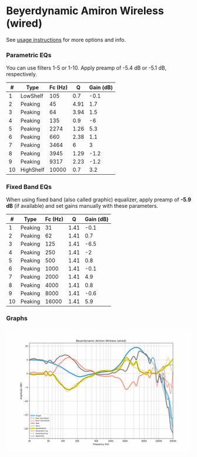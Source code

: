 # Beyerdynamic Amiron Wireless (wired)
See [usage instructions](https://github.com/jaakkopasanen/AutoEq#usage) for more options and info.

### Parametric EQs
You can use filters 1-5 or 1-10. Apply preamp of -5.4 dB or -5.1 dB, respectively.

|   # | Type      |   Fc (Hz) |    Q |   Gain (dB) |
|-----|-----------|-----------|------|-------------|
|   1 | LowShelf  |       105 | 0.7  |        -0.1 |
|   2 | Peaking   |        45 | 4.91 |         1.7 |
|   3 | Peaking   |        64 | 3.94 |         1.5 |
|   4 | Peaking   |       135 | 0.9  |        -6   |
|   5 | Peaking   |      2274 | 1.26 |         5.3 |
|   6 | Peaking   |       660 | 2.38 |         1.1 |
|   7 | Peaking   |      3464 | 6    |         3   |
|   8 | Peaking   |      3945 | 1.29 |        -1.2 |
|   9 | Peaking   |      9317 | 2.23 |        -1.2 |
|  10 | HighShelf |     10000 | 0.7  |         3.2 |

### Fixed Band EQs
When using fixed band (also called graphic) equalizer, apply preamp of **-5.9 dB** (if available) and set gains manually with these parameters.

|   # | Type    |   Fc (Hz) |    Q |   Gain (dB) |
|-----|---------|-----------|------|-------------|
|   1 | Peaking |        31 | 1.41 |        -0.1 |
|   2 | Peaking |        62 | 1.41 |         0.7 |
|   3 | Peaking |       125 | 1.41 |        -6.5 |
|   4 | Peaking |       250 | 1.41 |        -2   |
|   5 | Peaking |       500 | 1.41 |         0.8 |
|   6 | Peaking |      1000 | 1.41 |        -0.1 |
|   7 | Peaking |      2000 | 1.41 |         4.9 |
|   8 | Peaking |      4000 | 1.41 |         0.8 |
|   9 | Peaking |      8000 | 1.41 |        -0.6 |
|  10 | Peaking |     16000 | 1.41 |         5.9 |

### Graphs
![](./Beyerdynamic%20Amiron%20Wireless%20(wired).png)
